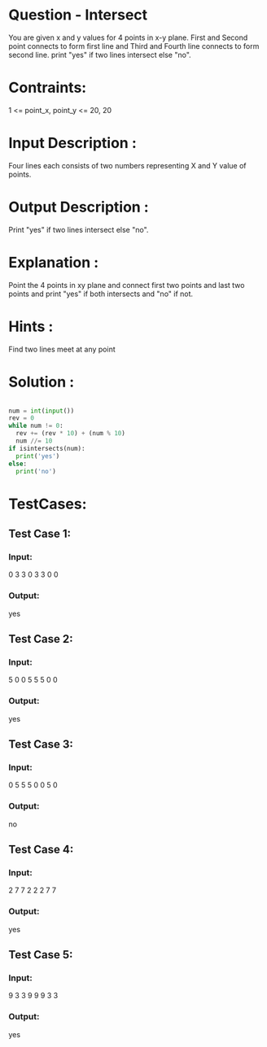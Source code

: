 # Question - Intersect
You are given x and y values for 4 points in x-y plane. First and Second point connects to form first line and Third and Fourth line  connects to form second line.
print "yes" if two lines intersect else "no".
# Contraints:
1 <= point_x, point_y <= 20, 20

# Input Description :
Four lines each consists of two numbers representing X and Y value of points.

# Output Description :
Print "yes" if two lines intersect else "no".

# Explanation :
Point the 4 points in xy plane and connect first two points and last two points and 
print "yes" if both intersects and "no" if not.

# Hints :
Find two lines meet at any point

# Solution :
```python

num = int(input())
rev = 0
while num != 0:
  rev += (rev * 10) + (num % 10)
  num //= 10
if isintersects(num):
  print('yes')
else:
  print('no')

```

# TestCases:
## Test Case 1:
### Input:
0 3
3 0
3 3
0 0
### Output:
yes


## Test Case 2:
### Input:
5 0
0 5
5 5
0 0
### Output:
yes


## Test Case 3:
### Input:
0 5
5 5
0 0
5 0
### Output:
no


## Test Case 4:
### Input:
2 7
7 2
2 2
7 7
### Output:
yes


## Test Case 5:
### Input:
9 3
3 9
9 9
3 3
### Output:
yes
